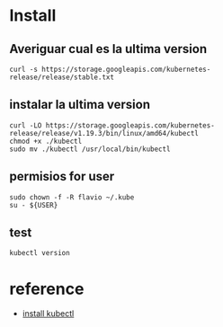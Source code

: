 # Install

## Averiguar cual es la ultima version
```
curl -s https://storage.googleapis.com/kubernetes-release/release/stable.txt
```

## instalar la ultima version
```
curl -LO https://storage.googleapis.com/kubernetes-release/release/v1.19.3/bin/linux/amd64/kubectl
chmod +x ./kubectl
sudo mv ./kubectl /usr/local/bin/kubectl
```


## permisios for user 
```
sudo chown -f -R flavio ~/.kube
su - ${USER}
```

## test
```
kubectl version
```

# reference 
- [install kubectl](https://kubernetes.io/es/docs/tasks/tools/install-kubectl/) 

